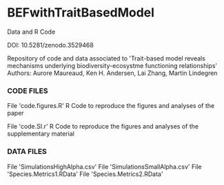 # BEFwithTraitBasedModel
Data and R Code

DOI: 10.5281/zenodo.3529468

Repository of code and data associated to 'Trait-based model reveals mechanisms underlying biodiversity-ecosystme functioning relationships'
Authors: Aurore Maureaud, Ken H. Andersen, Lai Zhang, Martin Lindegren


### CODE FILES
File 'code.figures.R'
R Code to reproduce the figures and analyses of the paper

File 'code.SI.r'
R Code to reproduce the figures and analyses of the supplementary material


### DATA FILES
File 'SimulationsHighAlpha.csv'
File 'SimulationsSmallAlpha.csv'
File 'Species.Metrics1.RData'
File 'Species.Metrics2.RData'
